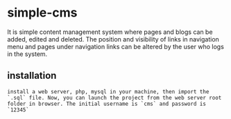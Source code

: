 # simple-cms

<p>It is simple content management system where pages and blogs can be added, edited and deleted. The position and visibility of links in navigation menu and pages under navigation links can be altered by the user who logs in the system.</p> 

## installation
    install a web server, php, mysql in your machine, then import the `.sql` file. Now, you can launch the project from the web server root folder in browser. The initial username is `cms` and password is `12345`
